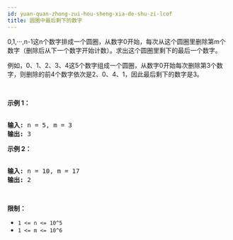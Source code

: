 ```yaml
---
id: yuan-quan-zhong-zui-hou-sheng-xia-de-shu-zi-lcof
title: 圆圈中最后剩下的数字
---
```

0,1,···,n-1这n个数字排成一个圆圈，从数字0开始，每次从这个圆圈里删除第m个数字（删除后从下一个数字开始计数）。求出这个圆圈里剩下的最后一个数字。

例如，0、1、2、3、4这5个数字组成一个圆圈，从数字0开始每次删除第3个数字，则删除的前4个数字依次是2、0、4、1，因此最后剩下的数字是3。

 

**示例 1：**


<pre><br/><strong>输入:</strong> n = 5, m = 3<br/><strong>输出: </strong>3<br/></pre>

**示例 2：**


<pre><br/><strong>输入:</strong> n = 10, m = 17<br/><strong>输出: </strong>2<br/></pre>

 

**限制：**


- <code>1 &lt;= n &lt;= 10^5</code>
- <code>1 &lt;= m &lt;= 10^6</code>
